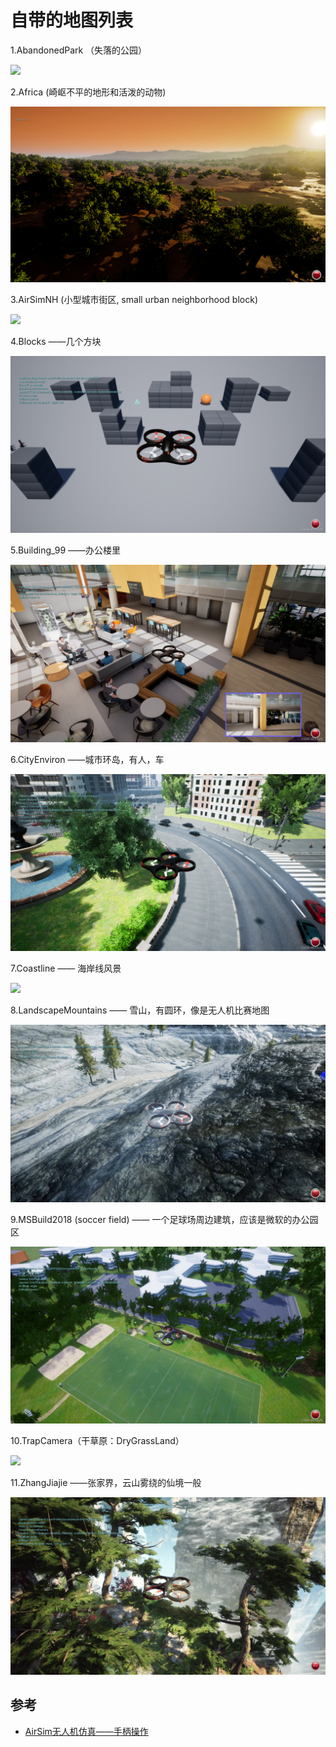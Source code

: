 # 自带的地图列表




1.AbandonedPark （失落的公园）

![](./images/AbandonedPark.png)

2.Africa (崎岖不平的地形和活泼的动物)

![](./images/Africa.png)

3.AirSimNH (小型城市街区, small urban neighborhood block)

![](./images/AirSimNH.png)

4.Blocks ——几个方块

![](images/Blocks.png)

5.Building_99 ——办公楼里

![](images/Building_99.png)

6.CityEnviron ——城市环岛，有人，车

![](images/CityEnviron.png)

7.Coastline  —— 海岸线风景

![](./images/Coastline.png)

8.LandscapeMountains —— 雪山，有圆环，像是无人机比赛地图

![](images/LandscapeMountains.jpeg)

9.MSBuild2018 (soccer field) —— 一个足球场周边建筑，应该是微软的办公园区

![](images/MSBuild2018.png)

10.TrapCamera（干草原：DryGrassLand）

![](./images/TrapCamera.png)

11.ZhangJiajie ——张家界，云山雾绕的仙境一般

![](images/ZhangJiajie.png)


## 参考

* [AirSim无人机仿真——手柄操作](https://blog.csdn.net/jinauto/article/details/124048955)










